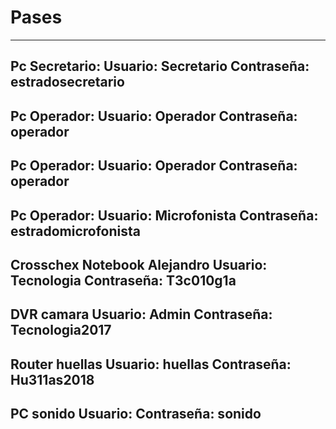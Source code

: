 <!-- TITLE: Pases -->
<!-- SUBTITLE: Usuarios - Contraseñas -->

# Pases
-----
**Pc Secretario:**
Usuario: Secretario
Contraseña: estradosecretario
-----

**Pc Operador:**
Usuario: Operador
Contraseña: operador
-----

**Pc Operador:**
Usuario: Operador
Contraseña: operador
-----

**Pc Operador:**
Usuario: Microfonista
Contraseña: estradomicrofonista
-----
**Crosschex**
Notebook Alejandro
Usuario: Tecnologia
Contraseña: T3c010g1a
-----
**DVR camara**
Usuario: Admin
Contraseña: Tecnologia2017
-----
**Router huellas**
Usuario: huellas
Contraseña: Hu311as2018
-----
**PC sonido**
Usuario: 
Contraseña: sonido
-----